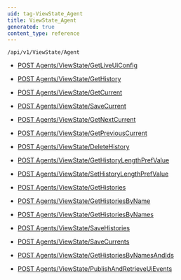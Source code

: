 ```yaml
---
uid: tag-ViewState_Agent
title: ViewState_Agent
generated: true
content_type: reference
---
```


```http
/api/v1/ViewState/Agent
```




* [POST Agents/ViewState/GetLiveUiConfig](v1ViewStateAgent_GetLiveUiConfig.md)

* [POST Agents/ViewState/GetHistory](v1ViewStateAgent_GetHistory.md)

* [POST Agents/ViewState/GetCurrent](v1ViewStateAgent_GetCurrent.md)

* [POST Agents/ViewState/SaveCurrent](v1ViewStateAgent_SaveCurrent.md)

* [POST Agents/ViewState/GetNextCurrent](v1ViewStateAgent_GetNextCurrent.md)

* [POST Agents/ViewState/GetPreviousCurrent](v1ViewStateAgent_GetPreviousCurrent.md)

* [POST Agents/ViewState/DeleteHistory](v1ViewStateAgent_DeleteHistory.md)

* [POST Agents/ViewState/GetHistoryLengthPrefValue](v1ViewStateAgent_GetHistoryLengthPrefValue.md)

* [POST Agents/ViewState/SetHistoryLengthPrefValue](v1ViewStateAgent_SetHistoryLengthPrefValue.md)

* [POST Agents/ViewState/GetHistories](v1ViewStateAgent_GetHistories.md)

* [POST Agents/ViewState/GetHistoriesByName](v1ViewStateAgent_GetHistoriesByName.md)

* [POST Agents/ViewState/GetHistoriesByNames](v1ViewStateAgent_GetHistoriesByNames.md)

* [POST Agents/ViewState/SaveHistories](v1ViewStateAgent_SaveHistories.md)

* [POST Agents/ViewState/SaveCurrents](v1ViewStateAgent_SaveCurrents.md)

* [POST Agents/ViewState/GetHistoriesByNamesAndIds](v1ViewStateAgent_GetHistoriesByNamesAndIds.md)

* [POST Agents/ViewState/PublishAndRetrieveUiEvents](v1ViewStateAgent_PublishAndRetrieveUiEvents.md)